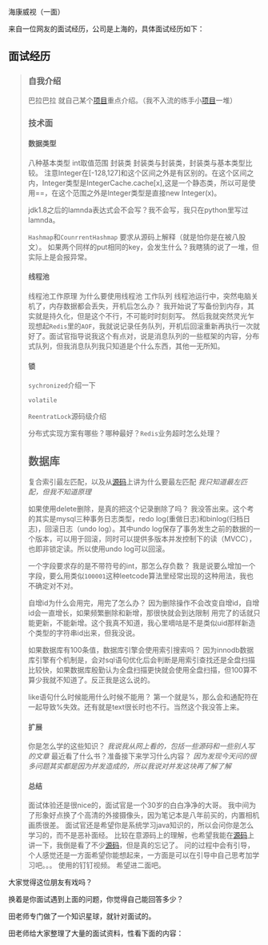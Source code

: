 海康威视（一面）

来自一位网友的面试经历，公司是上海的，具体面试经历如下：

 ## 面试经历

> ### 自我介绍
>
> 巴拉巴拉
> 就自己某个[项目]()重点介绍。（我不入流的练手小[项目]()一堆）
>
> ### 技术面
>
> #### 数据类型
>
> 八种基本类型
> int取值范围
> 封装类
> 封装类与封装类，封装类与基本类型比较。
> 注意Integer在[-128,127]和这个区间之外是有区别的。在这个区间之内，Integer类型是IntegerCache.cache[x],这是一个静态类，所以可是使用==，在这个范围之外是Integer类型是直接new Integer(x)。
>
> jdk1.8之后的lamnda表达式会不会写？我不会写，我只在python里写过lamnda。
>
> `Hashmap`和`CounrrentHashmap`
> 要求从源码上解释（就是怕你是在被八股文）。
> 如果两个同样的put相同的key，会发生什么？我瞎猜的说了一堆，但实际上是会报异常。
>
> #### 线程池
>
> 线程池工作原理
> 为什么要使用线程池
> 工作队列
> 线程池运行中，突然电脑关机了，内存数据都会丢失，开机后怎么办？
> 我开始说了写备份到内存，其实就是持久化，但是这个不行，不可能时时刻刻写。
> 然后我就突然灵光乍现想起`Redis`里的`AOF`，我就说记录任务队列，开机后回滚重新再执行一次就好了。面试官指导说我这个有点对，说是消息队列的一些框架的内容，分布式队列，但我消息队列我只知道是个什么东西，其他一无所知。
>
> #### 锁
>
> `sychronized`介绍一下
>
> `volatile`
>
> `ReentratLock`源码级介绍
>
> 分布式实现方案有哪些？哪种最好？`Redis`业务超时怎么处理？
>
> ## 数据库
>
> 复合索引最左匹配，以及从[源码]()上讲为什么要最左匹配
> *我只知道最左匹配，但我不知道原理*
>
> 如果使用delete删除，是真的把这个记录删除了吗？
> 我没答出来。这个考的其实是mysql三种事务日志类型，redo log(重做日志)和binlog(归档日志)，回滚日志（undo log）。其中undo log保存了事务发生之前的数据的一个版本，可以用于回滚，同时可以提供多版本并发控制下的读（MVCC），也即非锁定读。所以使用undo log可以回滚。
>
> 一个字段要求存的是不带符号的int，那怎么存负数？
> 我是说要么增加一个字段，要么用类似`100001`这种leetcode算法里经常出现的这种用法，我也不确定对不对。
>
> 自增id为什么会用完，用完了怎么办？
> 因为删除操作不会改变自增id，自增id会一直增长，如果频繁删除和新增，那很快就会到达限制
> 用完了的话就只能更新，不能新增。这个我真不知道，我心里嘀咕是不是类似uid那样新造个类型的字符串id出来，但我没说。
>
> 如果数据库有100条值，数据库引擎会使用索引搜索吗？
> 因为innodb数据库引擎有个机制是，会对sql语句优化后会判断是用索引查找还是全盘扫描比较快，如果数据库殷勤认为全盘扫描更快就会使用全盘扫描，但100算不算少我就不知道了。反正我是这么说的。
>
> like语句什么时候能用什么时候不能用？
> 第一个就是%，那么会和通配符在一起导致%失效。还有就是text很长时也不行。当然这个我没答上来。
>
> #### 扩展
>
> 你是怎么学的这些知识？
> *我说我从网上看的，包括一些源码和一些别人写的文章*
> 最近看了什么书？准备接下来学习什么内容？
> *因为发现今天问的很多问题其实都是因为并发造成的，所以我说对并发这块再了解了解*
>
> #### 总结
>
> 面试体验还是很nice的，面试官是一个30岁的白白净净的大哥。
> 我中间为了形象好点换了个高清的外接摄像头，因为笔记本是八年前买的，内置相机画质很差。
> 面试官还是希望你是系统学习java知识的，所以会问你是怎么学习的，而不是恶补面经。
> 比较在意源码上的理解，也希望我能在[源码]()上讲一下，我倒是看了不少[源码]()，但是真的忘记了。
> 问的过程中会有引导，个人感觉还是一方面希望你能想起来，一方面是可以在引导中自己思考加学习吧。。。
> 使用的钉钉视频。
> 希望进二面吧。

大家觉得这位朋友有戏吗？

换着是你面试遇到上面的问题，你觉得自己能回答多少？

田老师专门做了一个知识星球，就针对面试的。

田老师给大家整理了大量的面试资料，性看下面的内容：

​	





